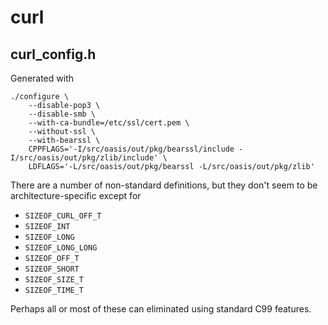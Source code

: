 # curl

## curl_config.h
Generated with

	./configure \
		--disable-pop3 \
		--disable-smb \
		--with-ca-bundle=/etc/ssl/cert.pem \
		--without-ssl \
		--with-bearssl \
		CPPFLAGS='-I/src/oasis/out/pkg/bearssl/include -I/src/oasis/out/pkg/zlib/include' \
		LDFLAGS='-L/src/oasis/out/pkg/bearssl -L/src/oasis/out/pkg/zlib'

There are a number of non-standard definitions, but they don't seem to be
architecture-specific except for

- `SIZEOF_CURL_OFF_T`
- `SIZEOF_INT`
- `SIZEOF_LONG`
- `SIZEOF_LONG_LONG`
- `SIZEOF_OFF_T`
- `SIZEOF_SHORT`
- `SIZEOF_SIZE_T`
- `SIZEOF_TIME_T`

Perhaps all or most of these can eliminated using standard C99 features.
